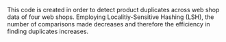 This code is created in order to detect product duplicates across web shop data of four web shops. Employing Localitiy-Sensitive Hashing (LSH), the number of comparisons made decreases and therefore the efficiency in finding duplicates increases. 
